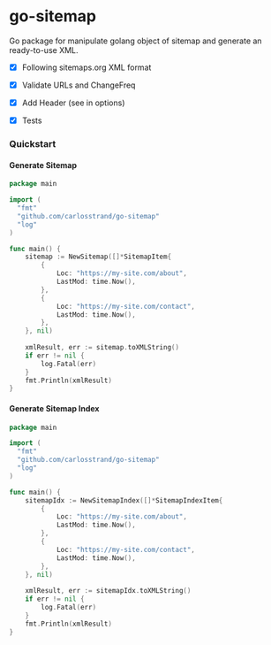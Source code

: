 # go-sitemap

Go package for manipulate golang object of sitemap and generate an ready-to-use XML.

- [X] Following sitemaps.org XML format
- [X] Validate URLs and ChangeFreq
- [X] Add Header (see in options)
- [X] Tests


### Quickstart


#### Generate Sitemap

```go
package main

import (
  "fmt"
  "github.com/carlosstrand/go-sitemap"
  "log"
)

func main() {
	sitemap := NewSitemap([]*SitemapItem{
		{
			Loc: "https://my-site.com/about",
			LastMod: time.Now(),
		},
		{
			Loc: "https://my-site.com/contact",
			LastMod: time.Now(),
		},
	}, nil)
	
	xmlResult, err := sitemap.toXMLString()
	if err != nil {
		log.Fatal(err)
	}
	fmt.Println(xmlResult)
}

```

#### Generate Sitemap Index

```go
package main

import (
  "fmt"
  "github.com/carlosstrand/go-sitemap"
  "log"
)

func main() {
	sitemapIdx := NewSitemapIndex([]*SitemapIndexItem{
		{
			Loc: "https://my-site.com/about",
			LastMod: time.Now(),
		},
		{
			Loc: "https://my-site.com/contact",
			LastMod: time.Now(),
		},
	}, nil)
	
	xmlResult, err := sitemapIdx.toXMLString()
	if err != nil {
		log.Fatal(err)
	}
	fmt.Println(xmlResult)
}

```